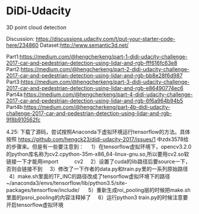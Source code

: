 # DiDi-Udacity
3D point cloud detection 

Discussion: https://discussions.udacity.com/t/put-your-starter-code-here/234860
Dataset:http://www.semantic3d.net/

Part1:https://medium.com/@hengcherkeng/part-1-didi-udacity-challenge-2017-car-and-pedestrian-detection-using-lidar-and-rgb-fff616fc63e8 
Part2:https://medium.com/@hengcherkeng/part-2-didi-udacity-challenge-2017-car-and-pedestrian-detection-using-lidar-and-rgb-bb8e28f6d987 
Part3:https://medium.com/@hengcherkeng/part-3-didi-udacity-challenge-2017-car-and-pedestrian-detection-using-lidar-and-rgb-e86490774ec6 
Part4a:https://medium.com/@hengcherkeng/part-4-didi-udacity-challenge-2017-car-and-pedestrian-detection-using-lidar-and-rgb-6f6a964b94b5 
Part4b:https://medium.com/@hengcherkeng/part-4b-didi-udacity-challenge-2017-car-and-pedestrian-detection-using-lidar-and-rgb-9f8b910562fc


4.25: 下载了源码，尝试按照Anaconda下虚拟环境运行tensorflow的方法。具体按照 https://github.com/hengck23/didi-udacity-2017/issues/1 中zdx3578给的步骤来。但是有一些要注意到：
      1）在tensorflow虚拟环境下，opencv3.2.0 的python库名称为cv2.cpython-35m-x86_64-linux-gnu.so,所以要用cv2.so软链接一下才能用import            cv2
      2）设置了cuda的lib路径后要source一下，否则会链接不到
      3）修改了一下作者的data.py和train.py里的一系列原始路径
      4）make.sh里面的TF_INC的路径改成了tensorflow虚拟环境下的路径
        ~/anaconda3/envs/tensorflow/lib/python3.5/site-packages/tensorflow/include/
      5）重新生成roi_pooling层的时候把make.sh里面的psroi_pooling的内容注释掉了
      6）运行python3 train.py的时候注意要开启tensorflow虚拟环境
      
      
